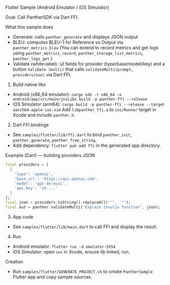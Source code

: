 Flutter Sample (Android Emulator / iOS Simulator)

Goal: Call PantherSDK via Dart FFI.

What this sample does
- Generate: calls `panther_generate` and displays JSON output
- BLEU: computes BLEU-1 for Reference vs Output via `panther_metrics_bleu`
  (You can extend to record metrics and get logs using `panther_metrics_record`, `panther_storage_list_metrics`, `panther_logs_get`.)
- Validate (white‑label): UI fields for provider (type/base/model/key) and a button `Validate (multi)` that calls `validateMulti(prompt, providersJson)` via Dart FFI.

1) Build native libs
- Android (x86_64 emulator):
  `cargo ndk -t x86_64 -o android/app/src/main/jniLibs build -p panther-ffi --release`
- iOS Simulator (arm64):
  `cargo build -p panther-ffi --release --target aarch64-apple-ios-sim`
  Add `libpanther_ffi.a` to `ios/Runner` target in Xcode and include `panther.h`.

2) Dart FFI bindings
- See `samples/flutter/lib/ffi.dart` to bind `panther_init`, `panther_generate`, `panther_free_string`.
- Add dependency: `flutter pub add ffi` in the generated app directory.

Example (Dart) — building providers JSON
```dart
final providers = [
  {
    'type': 'openai',
    'base_url': 'https://api.openai.com',
    'model': 'gpt-4o-mini',
    'api_key': 'sk-...'
  }
];
final json = providers.toString().replaceAll("'", '"');
final out = panther.validateMulti('Explain insulin function', json);
```

3) App code
- See `samples/flutter/lib/main.dart` to call FFI and display the result.

4) Run
- Android emulator: `flutter run -d emulator-5554`
- iOS Simulator: open `ios` in Xcode, ensure lib linked, run.

Creation
- Run `samples/flutter/GENERATE_PROJECT.sh` to create `PantherSample` Flutter app and copy sample sources.
